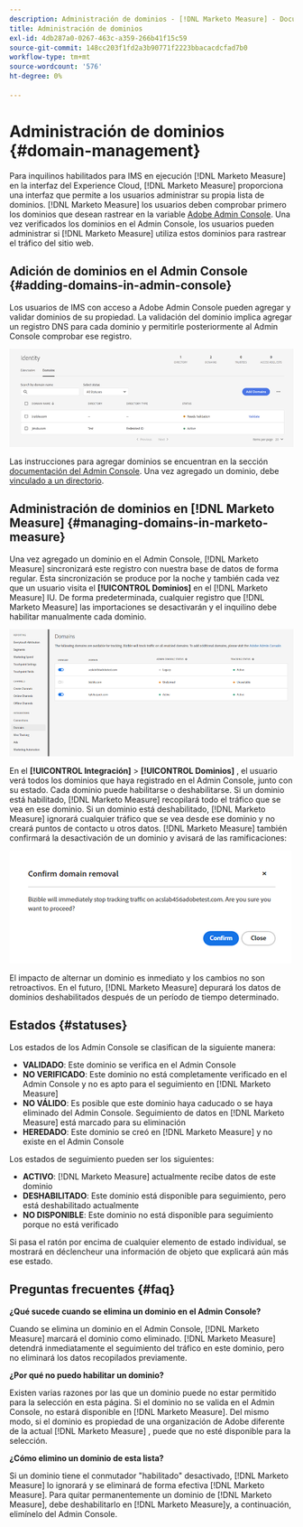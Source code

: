 ```yaml
---
description: Administración de dominios - [!DNL Marketo Measure] - Documentación del producto
title: Administración de dominios
exl-id: 4db287a0-0267-463c-a359-266b41f15c59
source-git-commit: 148cc203f1fd2a3b90771f2223bbacacdcfad7b0
workflow-type: tm+mt
source-wordcount: '576'
ht-degree: 0%

---
```


# Administración de dominios {#domain-management}

Para inquilinos habilitados para IMS en ejecución [!DNL Marketo Measure] en la interfaz del Experience Cloud, [!DNL Marketo Measure] proporciona una interfaz que permite a los usuarios administrar su propia lista de dominios. [!DNL Marketo Measure] los usuarios deben comprobar primero los dominios que desean rastrear en la variable [Adobe Admin Console](https://adminconsole.adobe.com/). Una vez verificados los dominios en el Admin Console, los usuarios pueden administrar si [!DNL Marketo Measure] utiliza estos dominios para rastrear el tráfico del sitio web.

## Adición de dominios en el Admin Console {#adding-domains-in-admin-console}

Los usuarios de IMS con acceso a Adobe Admin Console pueden agregar y validar dominios de su propiedad. La validación del dominio implica agregar un registro DNS para cada dominio y permitirle posteriormente al Admin Console comprobar ese registro.

![](assets/domain-management-1.png)

Las instrucciones para agregar dominios se encuentran en la sección [documentación del Admin Console](https://helpx.adobe.com/enterprise/using/set-up-identity.html#setup-domains). Una vez agregado un dominio, debe [vinculado a un directorio](https://helpx.adobe.com/enterprise/using/set-up-identity.html#link-domains-to-directories).

## Administración de dominios en [!DNL Marketo Measure] {#managing-domains-in-marketo-measure}

Una vez agregado un dominio en el Admin Console, [!DNL Marketo Measure] sincronizará este registro con nuestra base de datos de forma regular. Esta sincronización se produce por la noche y también cada vez que un usuario visita el **[!UICONTROL Dominios]** en el [!DNL Marketo Measure] IU. De forma predeterminada, cualquier registro que [!DNL Marketo Measure] las importaciones se desactivarán y el inquilino debe habilitar manualmente cada dominio.

![](assets/domain-management-2.png)

En el **[!UICONTROL Integración]** > **[!UICONTROL Dominios]** , el usuario verá todos los dominios que haya registrado en el Admin Console, junto con su estado. Cada dominio puede habilitarse o deshabilitarse. Si un dominio está habilitado, [!DNL Marketo Measure] recopilará todo el tráfico que se vea en ese dominio. Si un dominio está deshabilitado, [!DNL Marketo Measure] ignorará cualquier tráfico que se vea desde ese dominio y no creará puntos de contacto u otros datos. [!DNL Marketo Measure] también confirmará la desactivación de un dominio y avisará de las ramificaciones:

![](assets/domain-management-3.png)

El impacto de alternar un dominio es inmediato y los cambios no son retroactivos. En el futuro, [!DNL Marketo Measure] depurará los datos de dominios deshabilitados después de un período de tiempo determinado.

## Estados {#statuses}

Los estados de los Admin Console se clasifican de la siguiente manera:

* **VALIDADO**: Este dominio se verifica en el Admin Console
* **NO VERIFICADO**: Este dominio no está completamente verificado en el Admin Console y no es apto para el seguimiento en [!DNL Marketo Measure]
* **NO VÁLIDO**: Es posible que este dominio haya caducado o se haya eliminado del Admin Console. Seguimiento de datos en [!DNL Marketo Measure] está marcado para su eliminación
* **HEREDADO**: Este dominio se creó en [!DNL Marketo Measure] y no existe en el Admin Console

Los estados de seguimiento pueden ser los siguientes:

* **ACTIVO**: [!DNL Marketo Measure] actualmente recibe datos de este dominio
* **DESHABILITADO**: Este dominio está disponible para seguimiento, pero está deshabilitado actualmente
* **NO DISPONIBLE**: Este dominio no está disponible para seguimiento porque no está verificado

Si pasa el ratón por encima de cualquier elemento de estado individual, se mostrará en déclencheur una información de objeto que explicará aún más ese estado.

## Preguntas frecuentes {#faq}

**¿Qué sucede cuando se elimina un dominio en el Admin Console?**

Cuando se elimina un dominio en el Admin Console, [!DNL Marketo Measure] marcará el dominio como eliminado. [!DNL Marketo Measure] detendrá inmediatamente el seguimiento del tráfico en este dominio, pero no eliminará los datos recopilados previamente.

**¿Por qué no puedo habilitar un dominio?**

Existen varias razones por las que un dominio puede no estar permitido para la selección en esta página. Si el dominio no se valida en el Admin Console, no estará disponible en [!DNL Marketo Measure]. Del mismo modo, si el dominio es propiedad de una organización de Adobe diferente de la actual [!DNL Marketo Measure] , puede que no esté disponible para la selección.

**¿Cómo elimino un dominio de esta lista?**

Si un dominio tiene el conmutador &quot;habilitado&quot; desactivado, [!DNL Marketo Measure] lo ignorará y se eliminará de forma efectiva [!DNL Marketo Measure]. Para quitar permanentemente un dominio de [!DNL Marketo Measure], debe deshabilitarlo en [!DNL Marketo Measure]y, a continuación, elimínelo del Admin Console.
